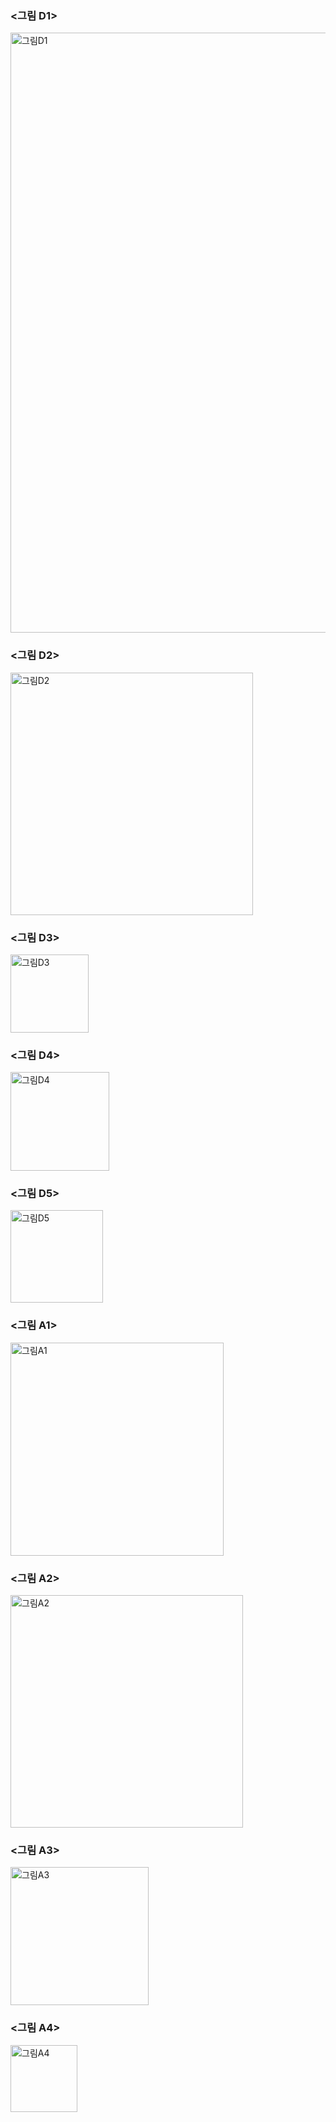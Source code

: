 ### <그림 D1>
<img width="960" alt="그림D1" src="https://user-images.githubusercontent.com/73595608/100538462-58f4d400-3273-11eb-9d59-ff46f92e3f34.png">

### <그림 D2>
<img width="388" alt="그림D2" src="https://user-images.githubusercontent.com/73595608/100538490-77f36600-3273-11eb-9eb7-658a2deaa050.png">

### <그림 D3>
<img width="125" alt="그림D3" src="https://user-images.githubusercontent.com/73595608/100538508-8e012680-3273-11eb-94d7-9baff1d8766b.png">

### <그림 D4>
<img width="158" alt="그림D4" src="https://user-images.githubusercontent.com/73595608/100538517-96f1f800-3273-11eb-8e49-4dfa7868ccab.png">

### <그림 D5>
<img width="148" alt="그림D5" src="https://user-images.githubusercontent.com/73595608/100538518-9d806f80-3273-11eb-89aa-f17ad5e6b8b8.png">

### <그림 A1>
<img width="341" alt="그림A1" src="https://user-images.githubusercontent.com/73595608/100538521-a40ee700-3273-11eb-8008-53d254d6cb70.png">

### <그림 A2>
<img width="372" alt="그림A2" src="https://user-images.githubusercontent.com/73595608/100538539-bdb02e80-3273-11eb-847a-1561ca0db4db.png">

### <그림 A3>
<img width="221" alt="그림A3" src="https://user-images.githubusercontent.com/73595608/100538565-d7ea0c80-3273-11eb-9f99-1a5baac98a60.png">

### <그림 A4>
<img width="107" alt="그림A4" src="https://user-images.githubusercontent.com/73595608/100538367-b6d4ec00-3272-11eb-8c49-b6a85ac6e714.png">

